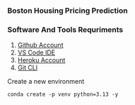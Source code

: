 ### Boston Housing Pricing Prediction

### Software And Tools Requriments

1. [Github Account](https://github.com)
2. [VS Code IDE](https://code.visualstudio.com/)
3. [Heroku Account](https://heroku.com)
4. [Git CLI](https://git-scm.com/downloads)

Create a new environment 

```
conda create -p venv python=3.13 -y
```